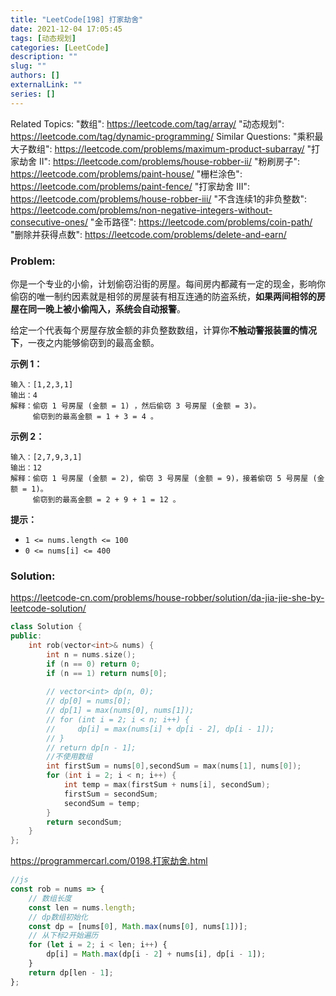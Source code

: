 ```yaml
---
title: "LeetCode[198] 打家劫舍"
date: 2021-12-04 17:05:45
tags: [动态规划]
categories: [LeetCode]
description: ""
slug: ""
authors: []
externalLink: ""
series: []
---
```


Related Topics:
  "数组": https://leetcode.com/tag/array/
  "动态规划": https://leetcode.com/tag/dynamic-programming/
Similar Questions:
  "乘积最大子数组": https://leetcode.com/problems/maximum-product-subarray/
  "打家劫舍 II": https://leetcode.com/problems/house-robber-ii/
  "粉刷房子": https://leetcode.com/problems/paint-house/
  "栅栏涂色": https://leetcode.com/problems/paint-fence/
  "打家劫舍 III": https://leetcode.com/problems/house-robber-iii/
  "不含连续1的非负整数": https://leetcode.com/problems/non-negative-integers-without-consecutive-ones/
  "金币路径": https://leetcode.com/problems/coin-path/
  "删除并获得点数": https://leetcode.com/problems/delete-and-earn/

### Problem:

你是一个专业的小偷，计划偷窃沿街的房屋。每间房内都藏有一定的现金，影响你偷窃的唯一制约因素就是相邻的房屋装有相互连通的防盗系统，**如果两间相邻的房屋在同一晚上被小偷闯入，系统会自动报警**。

给定一个代表每个房屋存放金额的非负整数数组，计算你**不触动警报装置的情况下**，一夜之内能够偷窃到的最高金额。

**示例 1：**

```
输入：[1,2,3,1]
输出：4
解释：偷窃 1 号房屋 (金额 = 1) ，然后偷窃 3 号房屋 (金额 = 3)。
     偷窃到的最高金额 = 1 + 3 = 4 。
```

**示例 2：**

```
输入：[2,7,9,3,1]
输出：12
解释：偷窃 1 号房屋 (金额 = 2), 偷窃 3 号房屋 (金额 = 9)，接着偷窃 5 号房屋 (金额 = 1)。
     偷窃到的最高金额 = 2 + 9 + 1 = 12 。
```

**提示：**

- `1 <= nums.length <= 100`
- `0 <= nums[i] <= 400`

<!--more-->

### Solution:

https://leetcode-cn.com/problems/house-robber/solution/da-jia-jie-she-by-leetcode-solution/

```c++
class Solution {
public:
    int rob(vector<int>& nums) {
        int n = nums.size();
        if (n == 0) return 0;
        if (n == 1) return nums[0];
        
        // vector<int> dp(n, 0);
        // dp[0] = nums[0];
        // dp[1] = max(nums[0], nums[1]);
        // for (int i = 2; i < n; i++) {
        //     dp[i] = max(nums[i] + dp[i - 2], dp[i - 1]);
        // }
        // return dp[n - 1];
        //不使用数组
        int firstSum = nums[0],secondSum = max(nums[1], nums[0]);
        for (int i = 2; i < n; i++) {
            int temp = max(firstSum + nums[i], secondSum);
            firstSum = secondSum;
            secondSum = temp;
        }
        return secondSum;
    }
};
```
https://programmercarl.com/0198.打家劫舍.html

```javascript
//js
const rob = nums => {
    // 数组长度
    const len = nums.length;
    // dp数组初始化
    const dp = [nums[0], Math.max(nums[0], nums[1])];
    // 从下标2开始遍历
    for (let i = 2; i < len; i++) {
        dp[i] = Math.max(dp[i - 2] + nums[i], dp[i - 1]);
    }
    return dp[len - 1];
};
```

